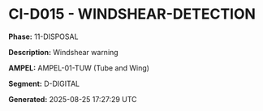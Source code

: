 # CI-D015 - WINDSHEAR-DETECTION

**Phase:** 11-DISPOSAL

**Description:** Windshear warning

**AMPEL:** AMPEL-01-TUW (Tube and Wing)

**Segment:** D-DIGITAL

**Generated:** 2025-08-25 17:27:29 UTC
